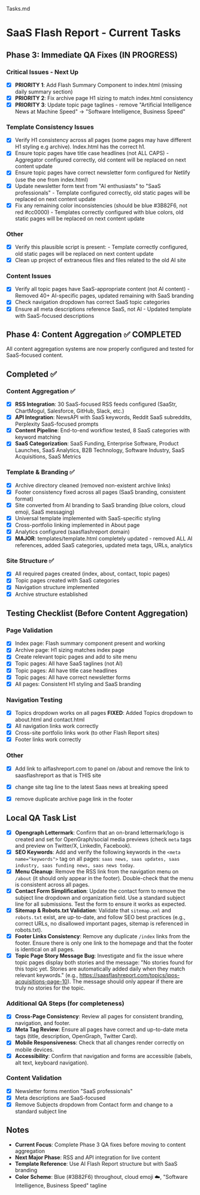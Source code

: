 Tasks.md

# SaaS Flash Report - Current Tasks

## Phase 3: Immediate QA Fixes (IN PROGRESS)

### Critical Issues - Next Up
- [x] **PRIORITY 1**: Add Flash Summary Component to index.html (missing daily summary section)
- [x] **PRIORITY 2**: Fix archive page H1 sizing to match index.html consistency
- [x] **PRIORITY 3**: Update topic page taglines - remove "Artificial Intelligence News at Machine Speed" → "Software Intelligence, Business Speed"

### Template Consistency Issues
- [x] Verify H1 consistency across all pages (some pages may have different H1 styling e.g archive). Index.html has the correct h1.
- [x] Ensure topic pages have title case headlines (not ALL CAPS) - Aggregator configured correctly, old content will be replaced on next content update
- [x] Ensure topic pages have correct newsletter form configured for Netlify (use the one from index.html)
- [x] Update newsletter form text from "AI enthusiasts" to "SaaS professionals" - Template configured correctly, old static pages will be replaced on next content update
- [x] Fix any remaining color inconsistencies (should be blue #3B82F6, not red #cc0000) - Templates correctly configured with blue colors, old static pages will be replaced on next content update

### Other
- [x] Verify this plausible script is present: <script defer data-domain="saasflashreport.com" src="https://plausible.io/js/script.outbound-links.js"></script> - Template correctly configured, old static pages will be replaced on next content update
- [x] Clean up project of extraneous files and files related to the old AI site

### Content Issues
- [x] Verify all topic pages have SaaS-appropriate content (not AI content) - Removed 40+ AI-specific pages, updated remaining with SaaS branding
- [x] Check navigation dropdown has correct SaaS topic categories
- [x] Ensure all meta descriptions reference SaaS, not AI - Updated template with SaaS-focused descriptions

## Phase 4: Content Aggregation ✅ COMPLETED

All content aggregation systems are now properly configured and tested for SaaS-focused content.

## Completed ✅

### Content Aggregation ✅ 
- [x] **RSS Integration**: 30 SaaS-focused RSS feeds configured (SaaStr, ChartMogul, Salesforce, GitHub, Slack, etc.)
- [x] **API Integration**: NewsAPI with SaaS keywords, Reddit SaaS subreddits, Perplexity SaaS-focused prompts
- [x] **Content Pipeline**: End-to-end workflow tested, 8 SaaS categories with keyword matching 
- [x] **SaaS Categorization**: SaaS Funding, Enterprise Software, Product Launches, SaaS Analytics, B2B Technology, Software Industry, SaaS Acquisitions, SaaS Metrics

### Template & Branding ✅
- [x] Archive directory cleaned (removed non-existent archive links)
- [x] Footer consistency fixed across all pages (SaaS branding, consistent format)
- [x] Site converted from AI branding to SaaS branding (blue colors, cloud emoji, SaaS messaging)
- [x] Universal template implemented with SaaS-specific styling
- [x] Cross-portfolio linking implemented in About page
- [x] Analytics configured (saasflashreport domain)
- [x] **MAJOR**: templates/template.html completely updated - removed ALL AI references, added SaaS categories, updated meta tags, URLs, analytics

### Site Structure ✅
- [x] All required pages created (index, about, contact, topic pages)
- [x] Topic pages created with SaaS categories
- [x] Navigation structure implemented
- [x] Archive structure established

## Testing Checklist (Before Content Aggregation)

### Page Validation
- [x] Index page: Flash summary component present and working
- [x] Archive page: H1 sizing matches index page
- [x] Create relevant topic pages and add to site menu
- [x] Topic pages: All have SaaS taglines (not AI)
- [x] Topic pages: All have title case headlines
- [x] Topic pages: All have correct newsletter forms
- [x] All pages: Consistent H1 styling and SaaS branding

### Navigation Testing
- [x] Topics dropdown works on all pages **FIXED**: Added Topics dropdown to about.html and contact.html 
- [x] All navigation links work correctly
- [x] Cross-site portfolio links work (to other Flash Report sites)
- [x] Footer links work correctly

### Other
- [x] Add link to aiflashreport.com to panel on /about and remove the link to saasflashreport as that is THIS site
- [x] change site tag line to the latest Saas news at breaking speed
- [x] remove duplicate archive page link in the footer


## Local QA Task List

- [x] **Opengraph Lettermark**: Confirm that an on-brand lettermark/logo is created and set for OpenGraph/social media previews (check `meta` tags and preview on Twitter/X, LinkedIn, Facebook).
- [x] **SEO Keywords**: Add and verify the following keywords in the `<meta name="keywords">` tag on all pages: `saas news, saas updates, saas industry, saas funding news, saas news today`.
- [x] **Menu Cleanup**: Remove the RSS link from the navigation menu on `/about` (it should only appear in the footer). Double-check that the menu is consistent across all pages.
- [x] **Contact Form Simplification**: Update the contact form to remove the subject line dropdown and organization field. Use a standard subject line for all submissions. Test the form to ensure it works as expected.
- [x] **Sitemap & Robots.txt Validation**: Validate that `sitemap.xml` and `robots.txt` exist, are up-to-date, and follow SEO best practices (e.g., correct URLs, no disallowed important pages, sitemap is referenced in robots.txt).
- [x] **Footer Links Consistency**: Remove any duplicate `/index` links from the footer. Ensure there is only one link to the homepage and that the footer is identical on all pages.
- [x] **Topic Page Story Message Bug**: Investigate and fix the issue where topic pages display both stories and the message: "No stories found for this topic yet. Stories are automatically added daily when they match relevant keywords." (e.g., https://saasflashreport.com/topics/ipos-acquisitions-page-10). The message should only appear if there are truly no stories for the topic.

### Additional QA Steps (for completeness)
- [x] **Cross-Page Consistency**: Review all pages for consistent branding, navigation, and footer.
- [x] **Meta Tag Review**: Ensure all pages have correct and up-to-date meta tags (title, description, OpenGraph, Twitter Card).
- [x] **Mobile Responsiveness**: Check that all changes render correctly on mobile devices.
- [x] **Accessibility**: Confirm that navigation and forms are accessible (labels, alt text, keyboard navigation).

### Content Validation
- [x] Newsletter forms mention "SaaS professionals" 
- [x] Meta descriptions are SaaS-focused
- [x] Remove Subjects dropdown from Contact form and change to a standard subject line

## Notes
- **Current Focus**: Complete Phase 3 QA fixes before moving to content aggregation
- **Next Major Phase**: RSS and API integration for live content
- **Template Reference**: Use AI Flash Report structure but with SaaS branding
- **Color Scheme**: Blue (#3B82F6) throughout, cloud emoji ☁️, "Software Intelligence, Business Speed" tagline